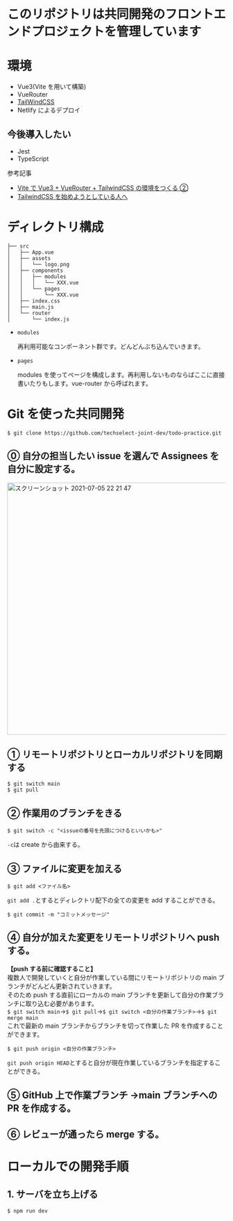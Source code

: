 # このリポジトリは共同開発のフロントエンドプロジェクトを管理しています

# 環境

- Vue3(Vite を用いて構築)
- VueRouter
- [TailWindCSS](https://tailwindcss.com/docs/flex-basis)
- Netlify によるデプロイ

## 今後導入したい

- Jest
- TypeScript

参考記事

- [Vite で Vue3 + VueRouter + TailwindCSS の環境をつくる ②](https://www.sk-lab.co.jp/archives/11217)
- [TailwindCSS を始めようとしている人へ](https://zenn.dev/nbr41to/articles/276f40041ad9fe)

# ディレクトリ構成

```
├── src
│   ├── App.vue
│   ├── assets
│   │   └── logo.png
│   ├── components
│   │   ├── modules
│   │   │   └── XXX.vue
│   │   └── pages
│   │       └── XXX.vue
│   ├── index.css
│   ├── main.js
│   └── router
│       └── index.js
```

- `modules`

  再利用可能なコンポーネント群です。どんどんぶち込んでいきます。

- `pages`

  modules を使ってページを構成します。再利用しないものならばここに直接書いたりもします。vue-router から呼ばれます。

# Git を使った共同開発

```
$ git clone https://github.com/techselect-joint-dev/todo-practice.git
```

## ⓪ 自分の担当したい issue を選んで Assignees を自分に設定する。

<img width="580" alt="スクリーンショット 2021-07-05 22 21 47" src="https://user-images.githubusercontent.com/58542696/124477921-8db7a380-dddf-11eb-9831-a84a1b9022f0.png">

## ① リモートリポジトリとローカルリポジトリを同期する

```
$ git switch main
$ git pull
```

## ② 作業用のブランチをきる

```
$ git switch -c "<issueの番号を先頭につけるといいかも>"
```

`-c`は create から由来する。<br>

## ③ ファイルに変更を加える

```
$ git add <ファイル名>
```

`git add .`とするとディレクトリ配下の全ての変更を add することができる。

```
$ git commit -m "コミットメッセージ"
```

## ④ 自分が加えた変更をリモートリポジトリへ push する。<br>

**【push する前に確認すること】**<br>
複数人で開発していくと自分が作業している間にリモートリポジトリの main ブランチがどんどん更新されていきます。<br>
そのため push する直前にローカルの main ブランチを更新して自分の作業ブランチに取り込む必要があります。<br>
`$ git switch main`→`$ git pull`→`$ git switch <自分の作業ブランチ>`→`$ git merge main`<br>
これで最新の main ブランチからブランチを切って作業した PR を作成することができます。

```
$ git push origin <自分の作業ブランチ>
```

`git push origin HEAD`とすると自分が現在作業しているブランチを指定することができる。<br>

## ⑤ GitHub 上で作業ブランチ →main ブランチへの PR を作成する。<br>

## ⑥ レビューが通ったら merge する。

# ローカルでの開発手順

## 1. サーバを立ち上げる

```
$ npm run dev
```
